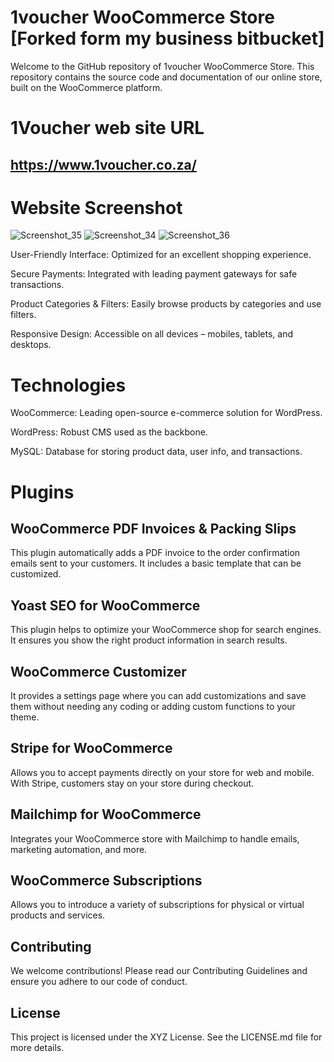 # 1voucher WooCommerce Store [Forked form my business bitbucket]
Welcome to the GitHub repository of 1voucher WooCommerce Store. This repository contains the source code and documentation of our online store, built on the WooCommerce platform.

# 1Voucher web site URL
## https://www.1voucher.co.za/

# Website Screenshot

![Screenshot_35](https://github.com/garrycolman/wooCommerce.1voucher.co.za/assets/135847597/82bbc3fd-e60c-448b-ada0-5c2125ab3c1c)
![Screenshot_34](https://github.com/garrycolman/wooCommerce.1voucher.co.za/assets/135847597/a83ce277-0b77-4be0-bbf7-2023af3fc058)
![Screenshot_36](https://github.com/garrycolman/wooCommerce.1voucher.co.za/assets/135847597/69744f72-c536-4e71-af75-7c544c1d3a53)



User-Friendly Interface: Optimized for an excellent shopping experience.

Secure Payments: Integrated with leading payment gateways for safe transactions.

Product Categories & Filters: Easily browse products by categories and use filters.

Responsive Design: Accessible on all devices – mobiles, tablets, and desktops.


# Technologies
WooCommerce: Leading open-source e-commerce solution for WordPress.

WordPress: Robust CMS used as the backbone.

MySQL: Database for storing product data, user info, and transactions.


# Plugins

## WooCommerce PDF Invoices & Packing Slips

This plugin automatically adds a PDF invoice to the order confirmation emails sent to your customers. It includes a basic template that can be customized.

## Yoast SEO for WooCommerce 

This plugin helps to optimize your WooCommerce shop for search engines. It ensures you show the right product information in search results.

## WooCommerce Customizer

It provides a settings page where you can add customizations and save them without needing any coding or adding custom functions to your theme.

## Stripe for WooCommerce

Allows you to accept payments directly on your store for web and mobile. With Stripe, customers stay on your store during checkout.

## Mailchimp for WooCommerce

Integrates your WooCommerce store with Mailchimp to handle emails, marketing automation, and more.

## WooCommerce Subscriptions

Allows you to introduce a variety of subscriptions for physical or virtual products and services.


## Contributing
We welcome contributions! Please read our Contributing Guidelines and ensure you adhere to our code of conduct.

## License
This project is licensed under the XYZ License. See the LICENSE.md file for more details.




